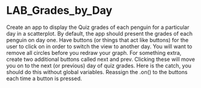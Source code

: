 # LAB_Grades_by_Day
Create an app to display the Quiz grades of each penguin for a particular day in a scatterplot. By default, the app should present the grades of each penguin on day one. Have buttons (or things that act like buttons) for the user to click on in order to switch the view to another day. You will want to remove all circles before you redraw your graph.  For something extra, create two additional buttons called next and prev. Clicking these will move you on to the next (or previous) day of quiz grades. Here is the catch, you should do this without global variables. Reassign the .on() to the buttons each time a button is pressed.

